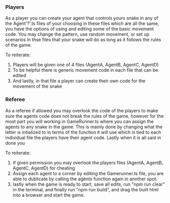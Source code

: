 ### Players

As a player you can create your agent that controls yours snake in any of the Agent'?'.ts files of
your choosing in these files which are all the same, you have the options of using and editing some of the basic movement code. You may change the pattern, use random movement, or set up scenarios in thse files that your snake will do as long as it follows the rules of the game.

To reiterate:

1. Players will be given one of 4 files (AgentA, AgentB, AgentC, AgentD)
2. To be helpful there is generic movement code in each file that can be edited
3. And lastly, in that file a player can create their own code for the movement of the snake

### Referee

As a referee if allowed you may overlook the code of the players to make sure the agents code does not break the rules of the game, however for the most part you will working in GameRunner.ts where you can assign the agents to any snake in the game. This is mainly done by changing what the letter is intialized to in terms of the function it will use which is tied to each individual file the players have their agent code. Lastly when it is all said in done you

To reiterate:

1. If given permission you may overlook the players files (AgentA, AgentB, AgentC, AgentD) for cheating
2. Assign each agent to a corner by editing the Gamerunner.ts file, you are able to dublicate by calling the agents function again in another spot.
3. lastly when the game is ready to start, save all edits, run "npm run clear" in the terminal, and finally run "npm run build", and drag the built html into a browser and start the game.
